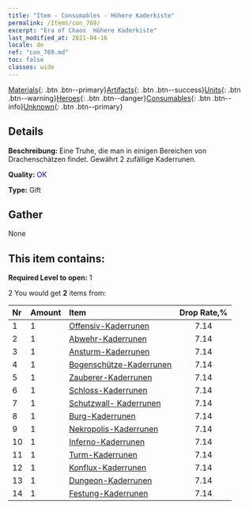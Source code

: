 ```yaml
---
title: "Item - Consumables - Höhere Kaderkiste"
permalink: /Items/con_769/
excerpt: "Era of Chaos  Höhere Kaderkiste"
last_modified_at: 2021-04-16
locale: de
ref: "con_769.md"
toc: false
classes: wide
---
```

 [Materials](/de/Items/){: .btn .btn--primary}[Artifacts](/de/Items/Artifacts/){: .btn .btn--success}[Units](/de/Items/Units/){: .btn .btn--warning}[Heroes](/de/Items/Heroes/){: .btn .btn--danger}[Consumables](/de/Items/Consumables/){: .btn .btn--info}[Unknown](/de/Items/Unknown/){: .btn .btn--primary}

## Details
 **Beschreibung:** Eine Truhe, die man in einigen Bereichen von Drachenschätzen findet. Gewährt 2 zufällige Kaderrunen.

 **Quality:** <span style="color: #0000CD">OK</span>

 **Type:** Gift

## Gather

  None

## This item contains:

 **Required Level to open:** 1

 2 You would get **2** items  from:

  | Nr | Amount |     Item    | Drop Rate,% |
  |:---|:-------|:------------|:---------:|
  | 1 | 1 | [Offensiv-Kaderrunen](/de/Items/con_734/) | 7.14 | 
  | 2 | 1 | [Abwehr-Kaderrunen](/de/Items/con_739/) | 7.14 | 
  | 3 | 1 | [Ansturm-Kaderrunen](/de/Items/con_741/) | 7.14 | 
  | 4 | 1 | [Bogenschütze-Kaderrunen](/de/Items/con_742/) | 7.14 | 
  | 5 | 1 | [Zauberer-Kaderrunen](/de/Items/con_746/) | 7.14 | 
  | 6 | 1 | [Schloss-Kaderrunen](/de/Items/con_752/) | 7.14 | 
  | 7 | 1 | [Schutzwall- Kaderrunen](/de/Items/con_753/) | 7.14 | 
  | 8 | 1 | [Burg-Kaderrunen](/de/Items/con_754/) | 7.14 | 
  | 9 | 1 | [Nekropolis-Kaderrunen](/de/Items/con_755/) | 7.14 | 
  | 10 | 1 | [Inferno-Kaderrunen](/de/Items/con_777/) | 7.14 | 
  | 11 | 1 | [Turm-Kaderrunen](/de/Items/con_785/) | 7.14 | 
  | 12 | 1 | [Konflux-Kaderrunen](/de/Items/con_791/) | 7.14 | 
  | 13 | 1 | [Dungeon-Kaderrunen](/de/Items/con_792/) | 7.14 | 
  | 14 | 1 | [Festung-Kaderrunen](/de/Items/con_818/) | 7.14 | 
